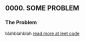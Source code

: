 ## 0000. SOME PROBLEM

### The Problem

blahblahblah
[read more at leet code](https://leetcode.com/problems/counter/?utm_campaign=PostD2&utm_medium=Post&utm_source=Post&gio_link_id=xogkVqBo
)
